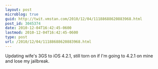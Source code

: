 ```yaml
---
layout: post
microblog: true
guid: http://twit.vmstan.com/2010/12/04/11188688620883968.html
post_id: 3045374
date: 2010-12-04T16:42:45-0600
lastmod: 2010-12-04T16:42:45-0600
type: post
url: /2010/12/04/11188688620883968.html
---
```

Updating wife's 3GS to iOS 4.2.1, still torn on if I'm going to 4.2.1 on mine and lose my jailbreak.
